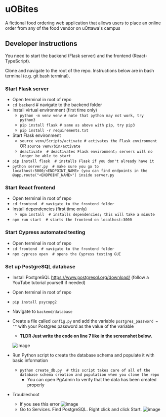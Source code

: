 # uOBites
A fictional food ordering web application that allows users to place an online order from any of the food vendor on uOttawa's campus



## Developer instructions
You need to start the backend (Flask server) and the frontend (React-TypeScript).

Clone and navigate to the root of the repo. Instructions below are in bash terminal (e.g. git bash terminal).

### Start Flask server
- Open terminal in root of repo
- `cd backend`  # navigate to the backend folder
- Install virtual environment (first time only)
    - `python -m venv venv # note that python may not work, try python3` 
    - `pip install flask # same as above with pip, try pip3`
    - `pip install -r requirements.txt`
- Start Flask environment
    - `source venv/Scripts/activate # activates the Flask environment` OR `source venv/bin/activate`
    - `deactivate  # deactivates Flask environment; servers will no longer be able to start`
- `pip install flask  # installs Flask if you don't already have it`
- `python server.py  # make sure you go to localhost:5000/<ENDPOINT_NAME> (you can find endpoints in the @app.route("<ENDPOINT_NAME>") inside server.py`

### Start React frontend
- Open terminal in root of repo
- `cd frontend  # navigate to the frontend folder`
- Install dependencies (first time only)
    - `npm install  # installs dependencies; this will take a minute`
- `npm run start  # starts the frontend on localhost:3000`

### Start Cypress automated testing
- Open terminal in root of repo
- `cd frontend  # navigate to the frontend folder`
- `npx cypress open  # opens the Cypress testing GUI`

### Set up PostgreSQL database
- Install PostgreSQL https://www.postgresql.org/download/ (follow a YouTube tutorial yourself if needed)
- Open terminal in root of repo
- `pip install psycopg2`
- Navigate to `backend/database`
- Create a file called `config.py` and add the variable `postgres_password = ""` with your Postgres password as the value of the variable
    - **TLDR Just write the code on line 7 like in the screenshot below.**
  
    ![image](https://github.com/kienmarkdo/uOBites/assets/67518620/77e91325-4b53-4879-8af0-8ae3df940717)

- Run Python script to create the database schema and populate it with basic information
    - `python create_db.py  # this script takes care of all of the database schema creation and population when you clone the repo`
        - You can open PgAdmin to verify that the data has been created properly
- Troubleshoot
    - If you see this error
![image](https://github.com/kienmarkdo/uOBites/assets/67518620/d10a2886-eed2-425c-8514-d59945fc2b21)
    - Go to Services. Find PostgreSQL. Right click and click Start.
 ![image](https://github.com/kienmarkdo/uOBites/assets/67518620/d5a461f6-6fd2-44b0-b078-9fbabc9994eb)

